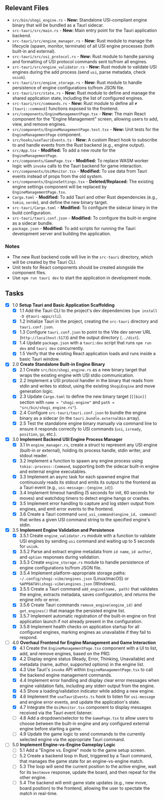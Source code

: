 ## Relevant Files

- `src/bin/shogi_engine.rs` - **New:** Standalone USI-compliant engine binary that will be bundled as a Tauri sidecar.
- `src-tauri/src/main.rs` - **New:** Main entry point for the Tauri application backend.
- `src-tauri/src/engine_manager.rs` - **New:** Rust module to manage the lifecycle (spawn, monitor, terminate) of all USI engine processes (both built-in and external).
- `src-tauri/src/usi_protocol.rs` - **New:** Rust module to handle parsing and formatting of USI protocol commands sent to/from all engines.
- `src-tauri/src/engine_validator.rs` - **New:** Rust module to validate USI engines during the add process (send `usi`, parse metadata, check `usiok`).
- `src-tauri/src/engine_storage.rs` - **New:** Rust module to handle persistence of engine configurations to/from JSON file.
- `src-tauri/src/state.rs` - **New:** Rust module to define and manage the shared application state, including the list of configured engines.
- `src-tauri/src/commands.rs` - **New:** Rust module to define all `#[tauri::command]` functions exposed to the frontend.
- `src/components/EngineManagementPage.tsx` - **New:** The main React component for the "Engine Management" screen, allowing users to add, view, and remove engines.
- `src/components/EngineManagementPage.test.tsx` - **New:** Unit tests for the `EngineManagementPage` component.
- `src/hooks/useTauriEvents.ts` - **New:** A custom React hook to subscribe to and handle events from the Rust backend (e.g., engine output).
- `src/App.tsx` - **Modified:** To add a new route for the `EngineManagementPage`.
- `src/components/GamePage.tsx` - **Modified:** To replace WASM worker logic with `invoke` calls to the Tauri backend for game interaction.
- `src/components/UsiMonitor.tsx` - **Modified:** To use data from Tauri events instead of props from the old system.
- `src/components/EngineSettings.tsx` - **Deleted/Replaced:** The existing engine settings component will be replaced by `EngineManagementPage.tsx`.
- `Cargo.toml` - **Modified:** To add Tauri and other Rust dependencies (e.g., `tokio`, `serde`), and define the new binary target.
- `src-tauri/Cargo.toml` - **Modified:** To configure the sidecar binary in the build configuration.
- `src-tauri/tauri.conf.json` - **Modified:** To configure the built-in engine as a sidecar bundle.
- `package.json` - **Modified:** To add scripts for running the Tauri development server and building the application.

### Notes

- The new Rust backend code will live in the `src-tauri` directory, which will be created by the Tauri CLI.
- Unit tests for React components should be created alongside the component files.
- Use `npm run tauri dev` to start the application in development mode.

## Tasks

- [x] 1.0 **Setup Tauri and Basic Application Scaffolding**
  - [x] 1.1 Add the Tauri CLI to the project's dev dependencies (`npm install -D @tauri-apps/cli`).
  - [x] 1.2 Initialize Tauri in the project, creating the `src-tauri` directory and `tauri.conf.json`.
  - [x] 1.3 Configure `tauri.conf.json` to point to the Vite dev server URL (`http://localhost:5173`) and the output directory (`../dist`).
  - [x] 1.4 Update `package.json` with a `tauri:dev` script that runs `npm run dev` and `tauri dev` concurrently.
  - [x] 1.5 Verify that the existing React application loads and runs inside a basic Tauri window.

- [x] 2.0 **Create Standalone Built-in Engine Binary**
  - [x] 2.1 Create `src/bin/shogi_engine.rs` as a new binary target that wraps the existing engine with USI stdio communication.
  - [x] 2.2 Implement a USI protocol handler in the binary that reads from stdin and writes to stdout, using the existing `ShogiEngine` and move generation logic.
  - [x] 2.3 Update `Cargo.toml` to define the new binary target (`[[bin]]` section with `name = "shogi-engine"` and `path = "src/bin/shogi_engine.rs"`).
  - [x] 2.4 Configure `src-tauri/tauri.conf.json` to bundle the engine binary as a sidecar (in the `tauri.bundle.externalBin` array).
  - [x] 2.5 Test the standalone engine binary manually via command line to ensure it responds correctly to USI commands (`usi`, `isready`, `position`, `go`, etc.).

- [x] 3.0 **Implement Backend USI Engine Process Manager**
  - [x] 3.1 In `engine_manager.rs`, create a struct to represent any USI engine (built-in or external), holding its process handle, stdin writer, and stdout reader.
  - [x] 3.2 Implement a function to spawn any engine process using `tokio::process::Command`, supporting both the sidecar built-in engine and external engine executables.
  - [x] 3.3 Implement an async task for each spawned engine that continuously reads its stdout and emits its output to the frontend as a Tauri event (e.g., `usi-message::{engine_id}`).
  - [x] 3.4 Implement timeout handling (5 seconds for init, 60 seconds for moves) and watchdog timers to detect engine hangs or crashes.
  - [x] 3.5 Implement error handling to capture and log stderr output from engines, and emit error events to the frontend.
  - [x] 3.6 Create a Tauri command `send_usi_command(engine_id, command)` that writes a given USI command string to the specified engine's stdin.

- [x] 3.5 **Implement Engine Validation and Persistence**
  - [x] 3.5.1 Create `engine_validator.rs` module with a function to validate USI engines by sending `usi` command and waiting up to 5 seconds for `usiok`.
  - [x] 3.5.2 Parse and extract engine metadata from `id name`, `id author`, and `option` responses during validation.
  - [x] 3.5.3 Create `engine_storage.rs` module to handle persistence of engine configurations to/from JSON file.
  - [x] 3.5.4 Implement platform-appropriate storage paths: `~/.config/shogi-vibe/engines.json` (Linux/macOS) or `%APPDATA%\shogi-vibe\engines.json` (Windows).
  - [x] 3.5.5 Create a Tauri command `add_engine(name, path)` that validates the engine, extracts metadata, saves configuration, and returns the engine info or error.
  - [x] 3.5.6 Create Tauri commands `remove_engine(engine_id)` and `get_engines()` that manage the persisted engine list.
  - [x] 3.5.7 Implement automatic registration of the built-in engine on first application launch if not already present in the configuration.
  - [x] 3.5.8 Implement health checks on application startup for all configured engines, marking engines as unavailable if they fail to respond.

- [ ] 4.0 **Overhaul Frontend for Engine Management and Game Interaction**
  - [x] 4.1 Create the `EngineManagementPage.tsx` component with a UI to list, add, and remove engines, based on the PRD.
  - [x] 4.2 Display engine status (Ready, Error, Thinking, Unavailable) and metadata (name, author, supported options) in the engine list.
  - [x] 4.3 Use Tauri's `invoke` API within `EngineManagementPage.tsx` to call the backend engine management commands.
  - [x] 4.4 Implement error handling and display clear error messages when engine validation fails, including any stderr output from the engine.
  - [x] 4.5 Show a loading/validation indicator while adding a new engine.
  - [x] 4.6 Implement the `useTauriEvents.ts` hook to listen for `usi-message` and engine error events, and update the application's state.
  - [x] 4.7 Integrate the `UsiMonitor.tsx` component to display messages received via the Tauri event listener.
  - [ ] 4.8 Add a dropdown/selector to the `GamePage.tsx` to allow users to choose between the built-in engine and any configured external engine before starting a game.
  - [ ] 4.9 Update the game logic to send commands to the currently selected engine via the appropriate Tauri command.

- [ ] 5.0 **Implement Engine-vs-Engine Gameplay Logic**
  - [ ] 5.1 Add a "Engine vs. Engine" mode to the game setup screen.
  - [ ] 5.2 Create a backend loop in Rust, triggered by a Tauri command, that manages the game state for an engine-vs-engine match.
  - [ ] 5.3 The loop will send the current position to the active engine, wait for its `bestmove` response, update the board, and then repeat for the other engine.
  - [ ] 5.4 The backend will emit game state updates (e.g., new move, board position) to the frontend, allowing the user to spectate the match in real-time.
